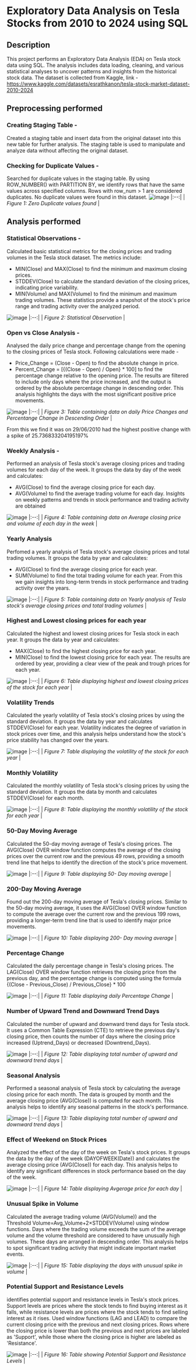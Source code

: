 # Exploratory Data Analysis on Tesla Stocks from 2010 to 2024 using SQL


## Description
This project performs an Exploratory Data Analysis (EDA) on Tesla stock data using SQL. The analysis includes data loading, cleaning, and various statistical analyses to uncover patterns and insights from the historical stock data.
The dataset is collected from Kaggle, link - https://www.kaggle.com/datasets/esrathkanon/tesla-stock-market-dataset-2010-2024

## Preprocessing performed

### Creating Staging Table - 
Created a staging table and insert data from the original dataset into this new table for further analysis. The staging table is used to manipulate and analyze data without affecting the original dataset.

### Checking for Duplicate Values - 
Searched for duplicate values in the staging table. By using ROW_NUMBER() with PARTITION BY, we identify rows that have the same values across specified columns. Rows with row_num > 1 are considered duplicates. No duplicate values were found in this dataset.
![image](https://github.com/user-attachments/assets/092d0ba9-5bfb-4f50-a921-93ddfc02ea9a)
|:--:|
| *Figure 1: Zero Duplicate values found* |

## Analysis performed

### Statistical Observations - 
Calculated basic statistical metrics for the closing prices and trading volumes in the Tesla stock dataset. The metrics include:

- MIN(Close) and MAX(Close) to find the minimum and maximum closing prices.
- STDDEV(Close) to calculate the standard deviation of the closing prices, indicating price variability.
- MIN(Volume) and MAX(Volume) to find the minimum and maximum trading volumes.
These statistics provide a snapshot of the stock's price range and trading activity over the analyzed period.

![image](https://github.com/user-attachments/assets/fefbe775-b65f-4962-87e0-278a3dc4a339)
|:--:|
| *Figure 2: Statistical Observation* |

### Open vs Close Analysis - 
Analysed the daily price change and percentage change from the opening to the closing prices of Tesla stock. Following calculations were made - 
- Price_Change = (Close - Open) to find the absolute change in price.
- Percent_Change = [{(Close - Open) / Open} * 100] to find the percentage change relative to the opening price.
The results are filtered to include only days where the price increased, and the output is ordered by the absolute percentage change in descending order. This analysis highlights the days with the most significant positive price movements.

![image](https://github.com/user-attachments/assets/daa97118-b00b-48cc-a002-a59f42505c2c)
|:--:|
| *Figure 3: Table containing data on daily Price Changes and Percentange Change in Descending Order* |

From this we find it was on 29/06/2010 had the highest positive change with a spike of 25.736833204195197%

### Weekly Analysis - 
Performed an analysis of Tesla stock's average closing prices and trading volumes for each day of the week. It groups the data by day of the week and calculates:
- AVG(Close) to find the average closing price for each day.
- AVG(Volume) to find the average trading volume for each day.
Insights on weekly patterns and trends in stock performance and trading activity are obtained

![image](https://github.com/user-attachments/assets/9dd89947-24eb-4dd3-87a4-495c40b657f5)
|:--:|
| *Figure 4: Table containing data on Average closing price and volume of each day in the week* |

### Yearly Analysis
Perfomed a yearly analysis of Tesla stock's average closing prices and total trading volumes. It groups the data by year and calculates:

- AVG(Close) to find the average closing price for each year.
- SUM(Volume) to find the total trading volume for each year.
From this we gain insights into long-term trends in stock performance and trading activity over the years.

![image](https://github.com/user-attachments/assets/f4fa15b2-7e84-466b-8a9c-b722b8bcfb5f)
|:--:|
| *Figure 5: Table containing data on Yearly analysis of Tesla stock's average closing prices and total trading volumes* |

### Highest and Lowest closing prices for each year
Calculated the highest and lowest closing prices for Tesla stock in each year. It groups the data by year and calculates:

- MAX(Close) to find the highest closing price for each year.
- MIN(Close) to find the lowest closing price for each year.
The results are ordered by year, providing a clear view of the peak and trough prices for each year.

![image](https://github.com/user-attachments/assets/ab5f9268-c363-4914-94dd-8a2c7a34feb3)
|:--:|
| *Figure 6: Table displaying highest and lowest closing prices of the stock for each year* |

### Volatility Trends

Calculated the yearly volatility of Tesla stock's closing prices by using the standard deviation. It groups the data by year and calculates STDDEV(Close) for each year. Volatility indicates the degree of variation in stock prices over time, and this analysis helps understand how the stock's price stability has changed over the years.

![image](https://github.com/user-attachments/assets/a71c1ce8-9be5-4bf6-beb7-d0c081a22f7a)
|:--:|
| *Figure 7: Table displaying the volatility of the stock for each year* |

### Monthly Volatility

Calculated the monthly volatility of Tesla stock's closing prices by using the standard deviation. It groups the data by month and calculates STDDEV(Close) for each month. 

![image](https://github.com/user-attachments/assets/bac7b4fa-aafc-4b35-96fd-4bfe3b677e34)
|:--:|
| *Figure 8: Table displaying the monthly volatility of the stock for each year* |

### 50-Day Moving Average

Calculated the 50-day moving average of Tesla's closing prices. The AVG(Close) OVER window function computes the average of the closing prices over the current row and the previous 49 rows, providing a smooth trend line that helps to identify the direction of the stock's price movement.

![image](https://github.com/user-attachments/assets/c7e2cfdd-2ae8-4b49-b225-fccbe56cd799)
|:--:|
| *Figure 9: Table displaying 50- Day moving average* |

### 200-Day Moving Average

Found out the 200-day moving average of Tesla's closing prices. Similar to the 50-day moving average, it uses the AVG(Close) OVER window function to compute the average over the current row and the previous 199 rows, providing a longer-term trend line that is used to identify major price movements.

![image](https://github.com/user-attachments/assets/7e7b2e5d-b9c1-439b-8e13-57a052a2e05a)
|:--:|
| *Figure 10: Table displaying 200- Day moving average* |

### Percentage Change

Calculated the daily percentage change in Tesla's closing prices. The LAG(Close) OVER window function retrieves the closing price from the previous day, and the percentage change is computed using the formula {(Close - Previous_Close) / Previous_Close} * 100

![image](https://github.com/user-attachments/assets/9674a07a-c4d1-43b0-aad3-e33324bdde59)
|:--:|
| *Figure 11: Table displaying daily Percentage Change* |

### Number of Upward Trend and Downward Trend Days

Calculated the number of upward and downward trend days for Tesla stock. It uses a Common Table Expression (CTE) to retrieve the previous day's closing price, then counts the number of days where the closing price increased (Uptrend_Days) or decreased (Downtrend_Days).

![image](https://github.com/user-attachments/assets/2da5afff-baa8-440e-8806-196961358d87)
|:--:|
| *Figure 12: Table displaying total number of upward and downward trend days* |

### Seasonal Analysis

Performed a seasonal analysis of Tesla stock by calculating the average closing price for each month. The data is grouped by month and the average closing price (AVG(Close)) is computed for each month. This analysis helps to identify any seasonal patterns in the stock's performance.

![image](https://github.com/user-attachments/assets/74aea2f3-402d-4198-86e5-a604bb02d93a)
|:--:|
| *Figure 13: Table displaying total number of upward and downward trend days* |

### Effect of Weekend on Stock Prices
Analyzed the effect of the day of the week on Tesla's stock prices. It groups the data by the day of the week (DAYOFWEEK(Date)) and calculates the average closing price (AVG(Close)) for each day. This analysis helps to identify any significant differences in stock performance based on the day of the week.

![image](https://github.com/user-attachments/assets/981f12d7-e592-4641-8b44-08cd0604c30c)
|:--:|
| *Figure 14: Table displaying Avgerage price for each day* |

### Unusual Spike in Volume

Calculated the average trading volume (AVG(Volume)) and the 
Threshold Volume=Avg_Volume+2×STDDEV(Volume)
using window functions. Days where the trading volume exceeds the sum of the average volume and the volume threshold are considered to have unusually high volumes.
These days are arranged in descending order. 
This analysis helps to spot significant trading activity that might indicate important market events.

![image](https://github.com/user-attachments/assets/40328ba4-42ec-4f6a-a44c-52ce50bb81f4)
|:--:|
| *Figure 15: Table displaying the days with unusual spike in volume* |

### Potential Support and Resistance Levels

identifies potential support and resistance levels in Tesla's stock prices. Support levels are prices where the stock tends to find buying interest as it falls, while resistance levels are prices where the stock tends to find selling interest as it rises. Used window functions (LAG and LEAD) to compare the current closing price with the previous and next closing prices. Rows where the closing price is lower than both the previous and next prices are labeled as 'Support', while those where the closing price is higher are labeled as 'Resistance'. 

![image](https://github.com/user-attachments/assets/ae9b067c-b3c9-4ebf-94bf-eb0dec6adc9f)
|:--:|
| *Figure 16: Table showing Potential Support and Resistance Levels* |






























